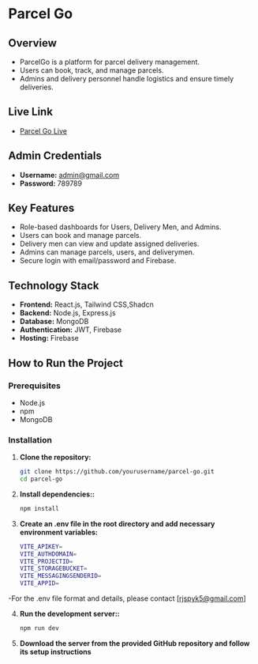 # Parcel Go

## Overview

- ParcelGo is a platform for parcel delivery management.
- Users can book, track, and manage parcels.
- Admins and delivery personnel handle logistics and ensure timely deliveries.

## Live Link
- [Parcel Go Live](https://parcel-go-a241e.web.app/)

## Admin Credentials

- **Username:** admin@gmail.com
- **Password:** 789789

## Key Features

- Role-based dashboards for Users, Delivery Men, and Admins.
- Users can book and manage parcels.
- Delivery men can view and update assigned deliveries.
- Admins can manage parcels, users, and deliverymen.
- Secure login with email/password and Firebase.

## Technology Stack

- **Frontend:** React.js, Tailwind CSS,Shadcn
- **Backend:** Node.js, Express.js
- **Database:** MongoDB
- **Authentication:** JWT, Firebase
- **Hosting:** Firebase

## How to Run the Project

### Prerequisites

- Node.js 
- npm 
- MongoDB

### Installation

1. **Clone the repository:**

   ```bash
   git clone https://github.com/yourusername/parcel-go.git
   cd parcel-go

2. **Install dependencies::**

   ```bash
   npm install
   
3. **Create an .env file in the root directory and add necessary environment variables:**
   ```bash
   VITE_APIKEY=
   VITE_AUTHDOMAIN=
   VITE_PROJECTID=
   VITE_STORAGEBUCKET=
   VITE_MESSAGINGSENDERID=
   VITE_APPID=
-For the .env file format and details, please contact [rjspyk5@gmail.com]

4. **Run the development server::**
   ```bash
   npm run dev

   
5. **Download the server from the provided GitHub repository and follow its setup instructions**

   


